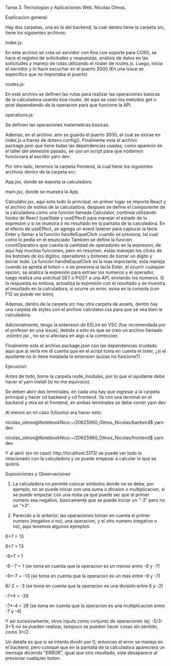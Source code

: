 Tarea 3. Tecnologias y Aplicaciones Web. Nicolas Olmos.

Explicacion general:

Hay dos carpetas, una es la del backend, la cual dentro tiene la carpeta src, tiene los siguientes archivos:

index.js:

En este archivo se crea un servidor con Koa con soporte para CORS, se hace el registro de solicitudes y respuestas, análisis de datos en las solicitudes y manejo de rutas utilizando el router de routes.js. Luego, inicia el servidor y lo hace escuchar en el puerto 3000 (En una issue se especifico que no importaba el puerto)

routes.js:

En este archivo se definen las rutas para realizar las operaciones basicas de la calculadora usando koa-router, de aqui se usan los metodos get o post dependiendo de la operacion para que funcione la API.

operations.js:

Se definen las operaciones matematicas basicas.

Ademas, en el archivo .env se guarda el puerto 3000, el cual se extrae en index.js a traves de dotenv.config(). Finalmente esta el archivo package.json que tiene todas las dependencias usadas, como aparecio en el taller del semestre pasado, se uso un script para que nodemon funcionara al escribir yarn dev.

Por otro lado, tenemos la carpeta frontend, la cual tiene los siguientes archivos dentro de la carpeta src:

App.jsx, donde se exporta la calculadora.

main.jsx, donde se muestra la App.

Calculator.jsx, aqui esta todo lo principal, en primer lugar se importa React y el archivo de estilos de la calculadora, despues se define el componente de la calculadora como una función llamada Calculator, continua utilizando hooks de React (useState y useEffect) para manejar el estado de la expresión y si se muestra o no resultado en la pantalla de la calculadora. En el efecto de useEffect, se agrega un event listener para capturar la tecla Enter y llamar a la función handleEqualClick cuando se presiona, tal cual como lo pedia en el enunciado Tambien se define la función countOperators que cuenta la cantidad de operadores en la expresion, de aqui hay muchas funciones, pero en resumen, estas manejan los clicks de los botones de los dígitos, operadores y botones de borrar un digito y borrar todo. La función handleEqualClick es la mas importante, esta maneja cuando se apreta el boton = o se presiona la tecla Enter, al ocurrir cualquier opcion, se analiza la expresión para extraer los numeros y el operador, luego realiza una solicitud GET o POST a una API, enviando los numeros. Si la respuesta es exitosa, actualiza la expresión con el resultado y se muestra el resultado en la calculadora, si ocurre un error, avisa en la consola (con F12 se puede ver bien).

Ademas, dentro de la carpeta src hay otra carpeta de assets, dentro hay una carpeta de styles con el archivo calculator.css para que se vea bien la calculadora.

Adicionalmente, tengo la extension de ESLint en VSC (fue recomendada por el profesor en una issue), debido a esto es que se creo un archivo llamado .eslintrc.jsc , no se si afectara en algo a la correccion.

Finalmente esta el archivo package.json con las dependencias (cuidado aqui que al verla me di cuenta que en el script toma en cuenta el linter, ¿si el ayudante no lo tiene instalada la extension quizas no funcione?)

Ejecucion:

Antes de todo, borre la carpeta node_modules, por lo que el ayudante debe hacer el yarn install (si no me equivoco).

Se deben abrir dos terminales, en cada una hay que ingresar a la carpeta principal y hacer cd backend y cd frontend. Ya con una terminal en el backend y otra en el frontend, en ambas terminales se debe correr yarn dev

Al menos en mi caso (Ubuntu) era hacer esto:

nicolas_olmos@NotebookNico:~/20625960_Olmos_Nicolas/backend$ yarn dev

nicolas_olmos@NotebookNico:~/20625960_Olmos_Nicolas/frontend$ yarn dev

Y al abrir (en mi caso) http://localhost:5173/ se puede ver todo lo relacionado con la calculadora y se puede empezar a calcular lo que se quiera.

Suposiciones y Observaciones

1. La calculadora no permite colocar simbolos donde no se debe, por ejemplo, no se puede iniciar con una suma o division o multiplicacion, si se puede empezar con una resta ya que puede ser que el primer numero sea negativo, basicamente que se puede iniciar un "-3" pero no un "*3".

2. Parecido a lo anterior, las operaciones toman en cuenta el primer numero (negativo o no), una operacion, y el otro numero (negativo o no),
aqui tenemos algunos ejemplos:

6+7 = 13

6*7 = 13

-6+7 = 1

-6--7 = 1 (se toma en cuenta que la operacion es un menos entre -6 y -7)

-6+-7 = -13 (se toma en cuenta que la operacion es un mas entre -6 y -7)

6/-2 = -3 (se toma en cuenta que la operacion es una división entre 6 y -2)

-7*4 = -28

-7*-4 = 28 (se toma en cuenta que la operacion es una multiplicacion entre -7 y -4)

Y asi sucesivamente, otros inputs como conjunto de operaciones (ej: -5/3-3+1) no se pueden realizar, tampoco se pueden hacer cosas sin sentido, como 3*/2.

Un detalle es que si se intenta dividir por 0, entonces el error se maneja en el backend, pero coloque que en la pantalla de la calculadora apareciera un mensaje diciendo "ERROR", igual que otro resultado, este desaparece al presionar cualquier boton.